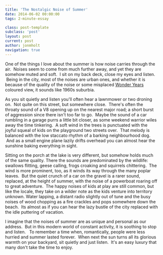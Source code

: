 ```yaml
---
title: 'The Nostalgic Noise of Summer'
date: 2014-06-02 00:00:00 
tags: 2-minute-essay

class: post-template
subclass: 'post'
layout: post
current: post
author: jonmholt
navigation: true
---
```

One of the things I love about the summer is how noise carries through the air. &nbsp;Noises seem to come from much further away, and yet they are somehow muted and soft. &nbsp;I sit on my back deck, close my eyes and listen. &nbsp;Being in the city, most of the noises are urban ones, and whether it is because of the quality of the noise or some misplaced [Wonder Years](http://www.imdb.com/title/tt0094582/) coloured view, it sounds like 1960s suburbia.

<a name="more"></a>As you sit quietly and listen you'll often hear a lawnmower or two droning on. &nbsp;Not quite on this street, but somewhere close. &nbsp;There's often the throaty sound of a V8 opening up on the nearest major road; a short burst of aggression since there isn't too far to go. &nbsp;Maybe the sound of a car rumbling in a garage purrs a little bit closer, as some weekend warrior wiles away the time tinkering. &nbsp;A soft wind in the trees is punctuated with the joyful squeal of kids on the playground two streets over. &nbsp;That melody is balanced with the low staccato rhythm of a barking neighbourhood dog. &nbsp;And as a small engine plane lazily drifts overhead you can almost hear the sunshine baking everything in sight.

Sitting on the porch at the lake is very different, but somehow holds much of the same quality. There the sounds are predominated by the wildlife: swallows flitting, geese calling, frogs croaking and squirrels chittering. &nbsp;The wind is more prominent, too, as it winds its way through the many poplar leaves. &nbsp;But the quiet crunch of a car on the gravel is a rarer sound, replaced, at the height of summer, with the noise of a powerboat roaring off to great adventure. &nbsp;The happy noises of kids at play are still common, but like the locale, they take on a wilder note as the kids venture into territory unknown. Water lapping, a distant radio slightly out of tune and the busy noises of wood chopping as a fire crackles and pops somewhere down the beach. &nbsp;Its almost as if you can hear the lazy bustle of the city replaced with the idle puttering of vacation.

I imagine that the noises of summer are as unique and personal as our address. &nbsp;But in this modern world of constant activity, it is soothing to stop and listen. &nbsp; To remember a time when, romantically, people were less hurried and summer lasted forever. &nbsp;When next the sun turns all its glorious warmth on your backyard, sit quietly and just listen. &nbsp;It's an easy luxury that many don't take the time to enjoy.
